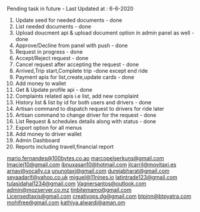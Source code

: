 Pending task in future - Last Updated at : 6-6-2020

1. Update seed for needed documents - done
2. List needed documents - done
3. Upload doucment api & upload document option in admin panel as well - done
4. Approve/Decline from panel with push - done
5. Request in progress - done
6. Accept/Reject request - done
7. Cancel request after accepting the request - done
8. Arrived,Trip start,Complete trip -done except end ride
9. Payment apis for list,create,update cards - done
10. Add money to wallet
11. Get & Update profile api - done
12. Complaints related apis i.e list, add new complaint
13. History list & list by id for both users and drivers - done
14. Artisan command to dispatch request to drivers for ride later
15. Artisan command to change driver for the request - done
16. List Request & schedules details along with status - done
17. Export option for all menus
18. Add money to driver wallet
19. Admin Dashboard
20. Reports including travell,financial report


mario.fernandes@100bytes.co.ao
marcopelserkuns@gmail.com
lmaciej10@gmail.com
ibnuxasan10@hotmail.com
jlcarril@movitaxi.es
arnav@vocally.ca
ununotaxi@gmail.com
durejabharat@gmail.com
seyaadarif@yahoo.co.uk
miguel@11nines.io
latintrade123@gmail.com
tulasidahal1234@gmail.com
Vagnersantos@outlook.com
admin@mozserver.co.mz
tinbitemamo@gmail.com
Licensedtaxis@gmail.com
creativops.dg@gmail.com
btpinn@btpyatra.com
mohifree@gmail.com
kathiya.alwardi@aman.om
